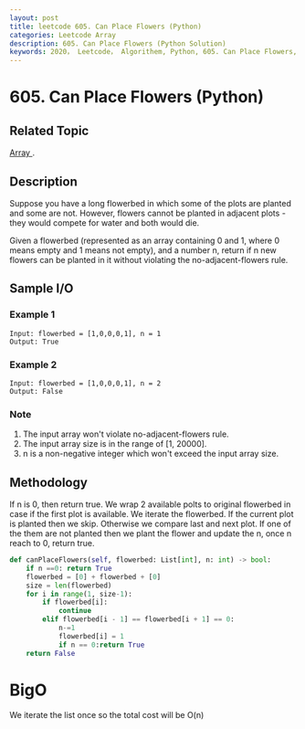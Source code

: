 ```yaml
---
layout: post
title: leetcode 605. Can Place Flowers (Python)
categories: Leetcode Array
description: 605. Can Place Flowers (Python Solution)
keywords: 2020， Leetcode， Algorithem, Python, 605. Can Place Flowers, zhenyu, Array
---
```


# 605. Can Place Flowers (Python)

## Related Topic
<a href="/categories/#Array" target="_blank"> Array </a>.

## Description
Suppose you have a long flowerbed in which some of the plots are planted and some are not. However, flowers cannot be planted in adjacent plots - they would compete for water and both would die.

Given a flowerbed (represented as an array containing 0 and 1, where 0 means empty and 1 means not empty), and a number n, return if n new flowers can be planted in it without violating the no-adjacent-flowers rule.

## Sample I/O

### Example 1

```
Input: flowerbed = [1,0,0,0,1], n = 1
Output: True
```

### Example 2

```
Input: flowerbed = [1,0,0,0,1], n = 2
Output: False
```

### Note
1. The input array won't violate no-adjacent-flowers rule.
2. The input array size is in the range of [1, 20000].
3. n is a non-negative integer which won't exceed the input array size.
 

## Methodology
If n is 0, then return true.
We wrap 2 available polts to original flowerbed in case if the first plot is available.
We iterate the flowerbed. If the current plot is planted then we skip. Otherwise we compare last and next plot. If one of the them are not planted then we plant the flower and update the n, once n reach to 0, return true.

```python
def canPlaceFlowers(self, flowerbed: List[int], n: int) -> bool:
    if n ==0: return True
    flowerbed = [0] + flowerbed + [0]
    size = len(flowerbed)
    for i in range(1, size-1):
        if flowerbed[i]:
            continue
        elif flowerbed[i - 1] == flowerbed[i + 1] == 0:
            n-=1
            flowerbed[i] = 1
            if n == 0:return True
    return False
```

# BigO
We iterate the list once so the total cost will be O(n)